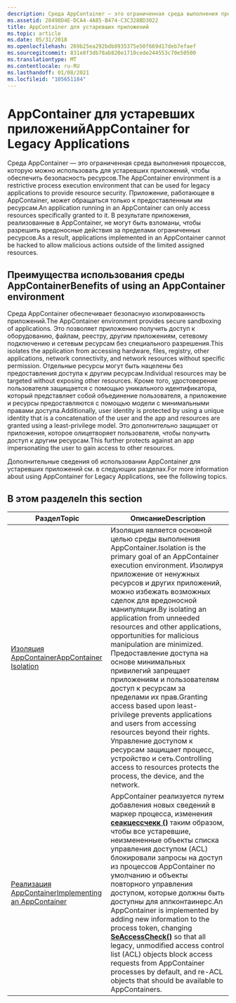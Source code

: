 ```yaml
---
description: Среда AppContainer — это ограниченная среда выполнения процессов, которую можно использовать для устаревших приложений, чтобы обеспечить безопасность ресурсов.
ms.assetid: 28498D4E-DCA4-4A85-B474-C3C328BD3022
title: AppContainer для устаревших приложений
ms.topic: article
ms.date: 05/31/2018
ms.openlocfilehash: 269b25ea292bdb8935375e50f669d17deb7efaef
ms.sourcegitcommit: 831e8f3db78ab820e1710cede244553c70e50500
ms.translationtype: MT
ms.contentlocale: ru-RU
ms.lasthandoff: 01/08/2021
ms.locfileid: "105651184"
---
```

# <a name="appcontainer-for-legacy-applications"></a><span data-ttu-id="8c09f-103">AppContainer для устаревших приложений</span><span class="sxs-lookup"><span data-stu-id="8c09f-103">AppContainer for Legacy Applications</span></span>

<span data-ttu-id="8c09f-104">Среда AppContainer — это ограниченная среда выполнения процессов, которую можно использовать для устаревших приложений, чтобы обеспечить безопасность ресурсов.</span><span class="sxs-lookup"><span data-stu-id="8c09f-104">The AppContainer environment is a restrictive process execution environment that can be used for legacy applications to provide resource security.</span></span> <span data-ttu-id="8c09f-105">Приложение, работающее в AppContainer, может обращаться только к предоставленным им ресурсам.</span><span class="sxs-lookup"><span data-stu-id="8c09f-105">An application running in an AppContainer can only access resources specifically granted to it.</span></span> <span data-ttu-id="8c09f-106">В результате приложения, реализованные в AppContainer, не могут быть взломаны, чтобы разрешить вредоносные действия за пределами ограниченных ресурсов.</span><span class="sxs-lookup"><span data-stu-id="8c09f-106">As a result, applications implemented in an AppContainer cannot be hacked to allow malicious actions outside of the limited assigned resources.</span></span>

## <a name="benefits-of-using-an-appcontainer-environment"></a><span data-ttu-id="8c09f-107">Преимущества использования среды AppContainer</span><span class="sxs-lookup"><span data-stu-id="8c09f-107">Benefits of using an AppContainer environment</span></span>

<span data-ttu-id="8c09f-108">Среда AppContainer обеспечивает безопасную изолированность приложений.</span><span class="sxs-lookup"><span data-stu-id="8c09f-108">The AppContainer environment provides secure sandboxing of applications.</span></span> <span data-ttu-id="8c09f-109">Это позволяет приложению получить доступ к оборудованию, файлам, реестру, другим приложениям, сетевому подключению и сетевым ресурсам без специального разрешения.</span><span class="sxs-lookup"><span data-stu-id="8c09f-109">This isolates the application from accessing hardware, files, registry, other applications, network connectivity, and network resources without specific permission.</span></span> <span data-ttu-id="8c09f-110">Отдельные ресурсы могут быть нацелены без предоставления доступа к другим ресурсам.</span><span class="sxs-lookup"><span data-stu-id="8c09f-110">Individual resources may be targeted without exposing other resources.</span></span> <span data-ttu-id="8c09f-111">Кроме того, удостоверение пользователя защищается с помощью уникального идентификатора, который представляет собой объединение пользователя, а приложение и ресурсы предоставляются с помощью модели с минимальными правами доступа.</span><span class="sxs-lookup"><span data-stu-id="8c09f-111">Additionally, user identity is protected by using a unique identity that is a concatenation of the user and the app and resources are granted using a least-privilege model.</span></span> <span data-ttu-id="8c09f-112">Это дополнительно защищает от приложения, которое олицетворяет пользователя, чтобы получить доступ к другим ресурсам.</span><span class="sxs-lookup"><span data-stu-id="8c09f-112">This further protects against an app impersonating the user to gain access to other resources.</span></span>

<span data-ttu-id="8c09f-113">Дополнительные сведения об использовании AppContainer для устаревших приложений см. в следующих разделах.</span><span class="sxs-lookup"><span data-stu-id="8c09f-113">For more information about using AppContainer for Legacy Applications, see the following topics.</span></span>

## <a name="in-this-section"></a><span data-ttu-id="8c09f-114">В этом разделе</span><span class="sxs-lookup"><span data-stu-id="8c09f-114">In this section</span></span>



| <span data-ttu-id="8c09f-115">Раздел</span><span class="sxs-lookup"><span data-stu-id="8c09f-115">Topic</span></span>                                                                       | <span data-ttu-id="8c09f-116">Описание</span><span class="sxs-lookup"><span data-stu-id="8c09f-116">Description</span></span>                                                                                                                                                                                                                                                                                                                                                                                                                        |
|-----------------------------------------------------------------------------|------------------------------------------------------------------------------------------------------------------------------------------------------------------------------------------------------------------------------------------------------------------------------------------------------------------------------------------------------------------------------------------------------------------------------------|
| [<span data-ttu-id="8c09f-117">Изоляция AppContainer</span><span class="sxs-lookup"><span data-stu-id="8c09f-117">AppContainer Isolation</span></span>](appcontainer-isolation.md)<br/>             | <span data-ttu-id="8c09f-118">Изоляция является основной целью среды выполнения AppContainer.</span><span class="sxs-lookup"><span data-stu-id="8c09f-118">Isolation is the primary goal of an AppContainer execution environment.</span></span> <span data-ttu-id="8c09f-119">Изолируя приложение от ненужных ресурсов и других приложений, можно избежать возможных сделок для вредоносной манипуляции.</span><span class="sxs-lookup"><span data-stu-id="8c09f-119">By isolating an application from unneeded resources and other applications, opportunities for malicious manipulation are minimized.</span></span> <span data-ttu-id="8c09f-120">Предоставление доступа на основе минимальных привилегий запрещает приложениям и пользователям доступ к ресурсам за пределами их прав.</span><span class="sxs-lookup"><span data-stu-id="8c09f-120">Granting access based upon least-privilege prevents applications and users from accessing resources beyond their rights.</span></span> <span data-ttu-id="8c09f-121">Управление доступом к ресурсам защищает процесс, устройство и сеть.</span><span class="sxs-lookup"><span data-stu-id="8c09f-121">Controlling access to resources protects the process, the device, and the network.</span></span><br/> |
| [<span data-ttu-id="8c09f-122">Реализация AppContainer</span><span class="sxs-lookup"><span data-stu-id="8c09f-122">Implementing an AppContainer</span></span>](implementing-an-appcontainer.md)<br/> | <span data-ttu-id="8c09f-123">AppContainer реализуется путем добавления новых сведений в маркер процесса, изменения [**сеакцессчекк ()**](/windows-hardware/drivers/ddi/content/wdm/nf-wdm-seaccesscheck) таким образом, чтобы все устаревшие, неизмененные объекты списка управления доступом (ACL) блокировали запросы на доступ из процессов AppContainer по умолчанию и объекты повторного управления доступом, которые должны быть доступны для аппконтаинерс.</span><span class="sxs-lookup"><span data-stu-id="8c09f-123">An AppContainer is implemented by adding new information to the process token, changing [**SeAccessCheck()**](/windows-hardware/drivers/ddi/content/wdm/nf-wdm-seaccesscheck) so that all legacy, unmodified access control list (ACL) objects block access requests from AppContainer processes by default, and re-ACL objects that should be available to AppContainers.</span></span><br/>                                                                                        |



 

 

